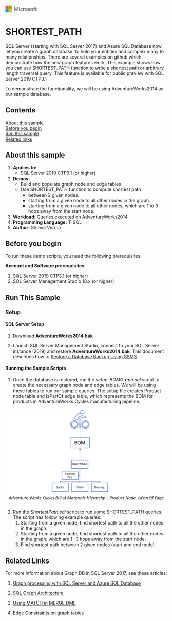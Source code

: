 ![](./media/solutions-microsoft-logo-small.png)
# SHORTEST_PATH 
SQL Server (starting with SQL Server 2017) and Azure SQL Database now let you create a graph database, to hold your entities and complex many to many relationships. There are several examples on github which demonstrate how the new graph features work. This example shows how you can use SHORTEST_PATH function to write a shortest path or arbitrary length traversal query. This feature is available for public preview with SQL Server 2019 CTP3.1

 
To demonstrate the functionality, we will be using AdventureWorks2014 as our sample database.  

## Contents
[About this sample](#about-this-sample)<br/>
[Before you begin](#before-you-begin)<br/>
[Run this sample](#run-this-sample)<br/>
[Related links](#related-links)

## About this sample
1.  **Applies to:**
    -   SQL Server 2019 CTP3.1 (or higher)
2.  **Demos:**
    -   Build and populate graph node and edge tables
    -   Use SHORTEST_PATH function to compute shortest path 
        - between 2 given nodes.
        - starting from a given node to all other nodes in the graph.
        - starting from a given node to all other nodes, which are 1 to 3 hops away from the start node.
3.  **Workload:**  Queries executed on  [AdventureWorks2014](https://github.com/Microsoft/sql-server-samples/releases/download/adventureworks/AdventureWorks2014.bak)
4.  **Programming Language:**  T-SQL
5.  **Author:**  Shreya Verma

## Before you begin
To run these demo scripts, you need the following prerequisites.

**Account and Software prerequisites:**

1.  SQL Server 2019 CTP3.1 (or higher)
2.  SQL Server Management Studio 18.x (or higher)

## Run This Sample

### Setup

#### SQL Server Setup

1.  Download  [**AdventureWorks2014.bak**](https://github.com/Microsoft/sql-server-samples/releases/download/adventureworks/AdventureWorks2014.bak)
    
2.  Launch SQL Server Management Studio, connect to your SQL Server instance (2019) and restore  **AdventureWorks2014.bak**.  This document describes how to [Restore a Database Backup Using SSMS](https://docs.microsoft.com/en-us/sql/relational-databases/backup-restore/restore-a-database-backup-using-ssms). 


#### Running the Sample Scripts
1. Once the database is restored, run the *setup-BOMGraph.sql* script to create the necessary graph node and edge tables. We will be using these tables to run our sample queries. The setup file creates Product node table and IsPartOf edge table, which represents the BOM for products in AdventureWorks Cycles manufacturing pipeline. 

![AdventureWorksBOM](AdventureWorksBOM.png)


2. Run the *ShortestPath.sql* script to run some SHORTEST_PATH queries. The script has following example queries:
    1. Starting from a given node, find shortest path to all the other nodes in the graph.
    2. Starting from a given node, find shortest path to all the other nodes in the graph, which are 1 -3 hops away from the start node.
    3. Find shortest path between 2 given nodes (start and end node)
    
 
## Related Links

For more information about Graph DB in SQL Server 2017, see these articles:

1.  [Graph processing with SQL Server and Azure SQL Database](https://docs.microsoft.com/en-us/sql/relational-databases/graphs/sql-graph-overview)
    
2.  [SQL Graph Architecture](https://docs.microsoft.com/en-us/sql/relational-databases/graphs/sql-graph-architecture)
    
3.  [Using MATCH in MERGE DML](https://blogs.msdn.microsoft.com/sqlserverstorageengine/2018/07/16/match-support-in-merge-dml-for-graph-tables/)
4.  [Edge Constraints on graph tables](https://blogs.msdn.microsoft.com/sqlserverstorageengine/2018/09/28/public-preview-of-graph-edge-constraints-on-sql-server-2019/)

